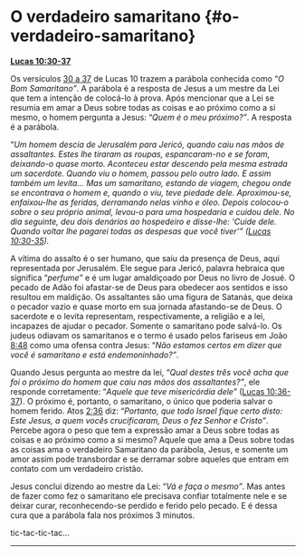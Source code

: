 # O verdadeiro samaritano {#o-verdadeiro-samaritano}

[**Lucas 10:30-37**](http://bibliaonline.com.br/acf/lc/10/30-37)

Os versículos [30 a 37](http://bibliaonline.com.br/acf/lc/10/30-37) de Lucas 10 trazem a parábola conhecida como “_O Bom Samaritano”_. A parábola é a resposta de Jesus a um mestre da Lei que tem a intenção de colocá-lo à prova. Após mencionar que a Lei se resumia em amar a Deus sobre todas as coisas e ao próximo como a si mesmo, o homem pergunta a Jesus: “_Quem é o meu próximo?”_. A resposta é a parábola.

“_Um homem descia de Jerusalém para Jericó, quando caiu nas mãos de assaltantes. Estes lhe tiraram as roupas, espancaram-no e se foram, deixando-o quase morto. Aconteceu estar descendo pela mesma estrada um sacerdote. Quando viu o homem, passou pelo outro lado. E assim também um levita... Mas um samaritano, estando de viagem, chegou onde se encontrava o homem e, quando o viu, teve piedade dele. Aproximou-se, enfaixou-lhe as feridas, derramando nelas vinho e óleo. Depois colocou-o sobre o seu próprio animal, levou-o para uma hospedaria e cuidou dele. No dia seguinte, deu dois denários ao hospedeiro e disse-lhe: ‘Cuide dele. Quando voltar lhe pagarei todas as despesas que você tiver’” (_[_Lucas 10:30-35_](http://bibliaonline.com.br/acf/lc/10/30-35)_)._

A vítima do assalto é o ser humano, que saiu da presença de Deus, aqui representada por Jerusalém. Ele segue para Jericó, palavra hebraica que significa “_perfume”_ e é um lugar amaldiçoado por Deus no livro de Josué. O pecado de Adão foi afastar-se de Deus para obedecer aos sentidos e isso resultou em maldição. Os assaltantes são uma figura de Satanás, que deixa o pecador vazio e quase morto em sua jornada afastando-se de Deus. O sacerdote e o levita representam, respectivamente, a religião e a lei, incapazes de ajudar o pecador. Somente o samaritano pode salvá-lo. Os judeus odiavam os samaritanos e o termo é usado pelos fariseus em João [8:48](http://bibliaonline.com.br/acf/jo/8/48) como uma ofensa contra Jesus: “_Não estamos certos em dizer que você é samaritano e está endemoninhado?”_.

Quando Jesus pergunta ao mestre da lei, “_Qual destes três você acha que foi o próximo do homem que caiu nas mãos dos assaltantes?”_, ele responde corretamente: “_Aquele que teve misericórdia dele”_ ([Lucas 10:36-37](http://bibliaonline.com.br/acf/lc/10/36-37)). O próximo é, portanto, o samaritano, o único que poderia salvar o homem ferido. Atos [2:36](http://bibliaonline.com.br/acf/atos/2/36) diz: “_Portanto, que todo Israel fique certo disto: Este Jesus, a quem vocês crucificaram, Deus o fez Senhor e Cristo”_. Percebe agora o peso que tem a expressão amar a Deus sobre todas as coisas e ao próximo como a si mesmo? Aquele que ama a Deus sobre todas as coisas ama o verdadeiro Samaritano da parábola, Jesus, e somente um amor assim pode transbordar e se derramar sobre aqueles que entram em contato com um verdadeiro cristão.

Jesus conclui dizendo ao mestre da Lei: “_Vá e faça o mesmo”_. Mas antes de fazer como fez o samaritano ele precisava confiar totalmente nele e se deixar curar, reconhecendo-se perdido e ferido pelo pecado. E é dessa cura que a parábola fala nos próximos 3 minutos.

tic-tac-tic-tac...

*****